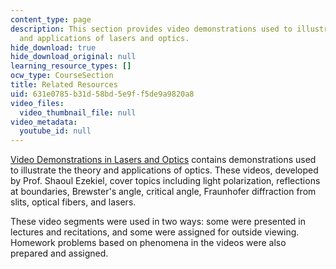 ```yaml
---
content_type: page
description: This section provides video demonstrations used to illustrate the theory
  and applications of lasers and optics.
hide_download: true
hide_download_original: null
learning_resource_types: []
ocw_type: CourseSection
title: Related Resources
uid: 631e0785-b31d-58bd-5e9f-f5de9a9820a8
video_files:
  video_thumbnail_file: null
video_metadata:
  youtube_id: null
---
```


[Video Demonstrations in Lasers and Optics](/courses/res-6-006-video-demonstrations-in-lasers-and-optics-spring-2008) contains demonstrations used to illustrate the theory and applications of optics. These videos, developed by Prof. Shaoul Ezekiel, cover topics including light polarization, reflections at boundaries, Brewster's angle, critical angle, Fraunhofer diffraction from slits, optical fibers, and lasers.

These video segments were used in two ways: some were presented in lectures and recitations, and some were assigned for outside viewing. Homework problems based on phenomena in the videos were also prepared and assigned.